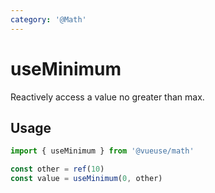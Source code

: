```yaml
---
category: '@Math'
---
```


# useMinimum

Reactively access a value no greater than max.

## Usage

```ts
import { useMinimum } from '@vueuse/math'

const other = ref(10)
const value = useMinimum(0, other)
```
